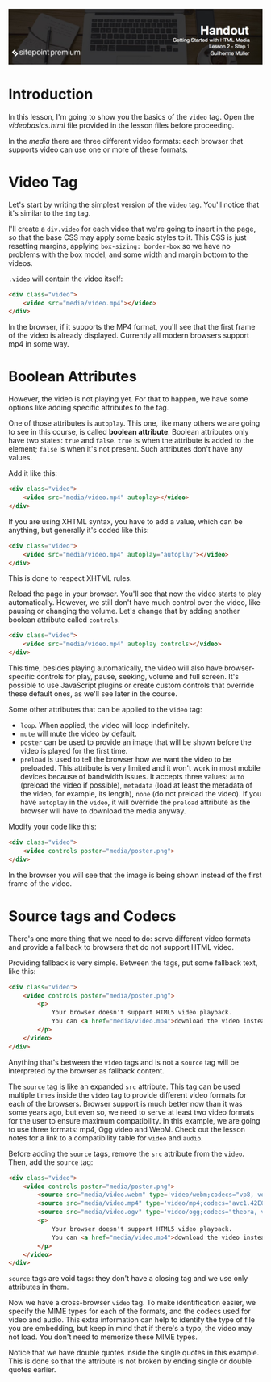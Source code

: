 ![](/Getting_Started_with_HTML_Media_handouts/headings/lesson_2.1.jpg)

# Introduction

In this lesson, I'm going to show you the basics of the `video` tag. Open the *videobasics.html* file provided in the lesson files before proceeding.

In the *media* there are three different video formats: each browser that supports video can use one or more of these formats.

# Video Tag

Let's start by writing the simplest version of the `video` tag. You'll notice that it's similar to the `img` tag.

I'll create a `div.video` for each video that we're going to insert in the page, so that the base CSS may apply some basic styles to it. This CSS is just resetting margins, applying `box-sizing: border-box` so we have no problems with the box model, and some width and margin bottom to the videos.

`.video` will contain the video itself:

```html
<div class="video">
	<video src="media/video.mp4"></video>
</div>
```

In the browser, if it supports the MP4 format, you'll see that the first frame of the video is already displayed. Currently all modern browsers support mp4 in some way.

# Boolean Attributes

However, the video is not playing yet. For that to happen, we have some options like adding specific attributes to the tag.

One of those attributes is `autoplay`. This one, like many others we are going to see in this course, is called **boolean attribute**. Boolean attributes only have two states: `true` and `false`. `true` is when the attribute is added to the element; `false` is when it's not present. Such attributes don't have any values.

Add it like this:

```html
<div class="video">
	<video src="media/video.mp4" autoplay></video>
</div>
```

If you are using XHTML syntax, you have to add a value, which can be anything, but generally it's coded like this:

```html
<div class="video">
	<video src="media/video.mp4" autoplay="autoplay"></video>
</div>
```

This is done to respect XHTML rules.

Reload the page in your browser. You'll see that now the video starts to play automatically. However, we still don't have much control over the video, like pausing or changing the volume. Let's change that by adding another boolean attribute called `controls`.

```html
<div class="video">
	<video src="media/video.mp4" autoplay controls></video>
</div>
```

This time, besides playing automatically, the video will also have browser-specific controls for play, pause, seeking, volume and full screen. It's possible to use JavaScript plugins or create custom controls that override these default ones, as we'll see later in the course.

Some other attributes that can be applied to the `video` tag:

* `loop`. When applied, the video will loop indefinitely.
* `mute` will mute the video by default.
* `poster` can be used to provide an image that will be shown before the video is played for the first time.
* `preload` is used to tell the browser how we want the video to be preloaded. This attribute is very limited and it won't work in most mobile devices because of bandwidth issues. It accepts three values: `auto` (preload the video if possible), `metadata` (load at least the metadata of the video, for example, its length), `none` (do not preload the video). If you have `autoplay` in the `video`, it will override the `preload` attribute as the browser will have to download the media anyway.

Modify your code like this:

```html
<div class="video">
	<video controls poster="media/poster.png">
</div>
```

In the browser you will see that the image is being shown instead of the first frame of the video.

# Source tags and Codecs

There's one more thing that we need to do: serve different video formats and provide a fallback to browsers that do not support HTML video.

Providing fallback is very simple. Between the tags, put some fallback text, like this:

```html
<div class="video">
	<video controls poster="media/poster.png">
		<p>
			Your browser doesn't support HTML5 video playback.
			You can <a href="media/video.mp4">download the video instead</a>.
		</p>
	</video>
</div>
```

Anything that's between the `video` tags and is not a `source` tag will be interpreted by the browser as fallback content.

The `source` tag is like an expanded `src` attribute. This tag can be used multiple times inside the `video` tag to provide different video formats for each of the browsers. Browser support is much better now than it was some years ago, but even so, we need to serve at least two video formats for the user to ensure maximum compatibility. In this example, we are going to use three formats: mp4, Ogg video and WebM. Check out the lesson notes for a link to a compatibility table for `video` and `audio`.

Before adding the `source` tags, remove the `src` attribute from the `video`. Then, add the `source` tag:

```html
<div class="video">
	<video controls poster="media/poster.png">
		<source src="media/video.webm" type='video/webm;codecs="vp8, vorbis"'>
  		<source src="media/video.mp4" type='video/mp4;codecs="avc1.42E01E, mp4a.40.2"'>
  		<source src="media/video.ogv" type='video/ogg;codecs="theora, vorbis"'>
		<p>
			Your browser doesn't support HTML5 video playback.
			You can <a href="media/video.mp4">download the video instead</a>.
		</p>
	</video>
</div>
```

`source` tags are void tags: they don't have a closing tag and we use only attributes in them.

Now we have a cross-browser `video` tag. To make identification easier, we specify the MIME types for each of the formats, and the codecs used for video and audio. This extra information can help to identify the type of file you are embedding, but keep in mind that if there's a typo, the video may not load. You don't need to memorize these MIME types.

Notice that we have double quotes inside the single quotes in this example. This is done so that the attribute is not broken by ending single or double quotes earlier. 